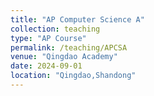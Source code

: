 ```yaml
---
title: "AP Computer Science A"
collection: teaching
type: "AP Course"
permalink: /teaching/APCSA
venue: "Qingdao Academy"
date: 2024-09-01
location: "Qingdao,Shandong"
---
```


 


